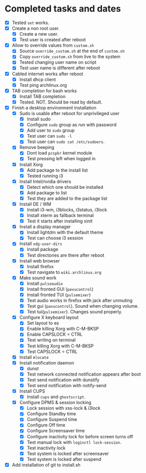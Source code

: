 # Completed tasks and dates

- [X] Tested `set` works.
- [X] Create a non root user.
  * [X] Create a new user.
  * [X] Test user is created after reboot
- [X] Allow to override values from `custom.sh`
  * [X] Source `override_custom.sh` at the end of `custom.sh`
  * [X] Copy `override_custom.sh` from live to the system
  * [X] Tested changing user name on script
  * [X] Test user name is different after reboot
- [X] Cabled internet works after reboot
  * [X] Install dhcp client
  * [X] Test ping archlinux.org
- [X] TAB completion for bash works
  * [X] Install TAB completion
  * [X] Tested. NOT. Should be read by default.
- [X] Finish a desktop environment installation
  * [X] Sudo is usable after reboot for unprivileged user
    - [X] Install sudo
    - [X] Configure `sudo` group as run with password
    - [X] Add user to `sudo` group
    - [X] Test user can `sudo -l`
    - [X] Test user can `sudo cat /etc/sudoers`.
  * [X] Remove beeping
    - [X] Dont load `pcspkr` kernel module
    - [X] Test pressing left when logged in
  * [X] Install Xorg
    - [X] Add package to the install list
    - [X] Tested running i3
  * [X] Install Intel/nvidia drivers
    - [X] Detect which one should be installed
    - [X] Add package to list
    - [X] Test they are added to the package list
  * [X] Install DE / WM
    - [X] Install i3-wm, i3blocks, i3status, i3lock
    - [X] Install xterm as fallback terminal
    - [X] Test it starts after installing xinit
  * [X] Install a display manager
    - [X] Install lightdm with the default theme
    - [X] Test can choose i3 session
  * [X] Install `xdg-user-dirs`
    - [X] Install package
    - [X] Test directories are there after reboot
  * [X] Install web browser
    - [X] Install firefox
    - [X] Test navigate to `wiki.archlinux.org`
  * [X] Make sound work
    - [X] Install `pulseaudio`
    - [X] Install fronted GUI (`pavucontrol`)
    - [X] Install fronted TUI (`pulsemixer`)
    - [X] Test audio works in firefox with jack after unmuting
    - [X] Test gui (`pavucontrol`). Sound when changing volume.
    - [X] Test tui(`pulsemixer`). Changes sound properly.
  * [X] Configure X keyboard layout
    - [X] Set layout to es
    - [X] Enable killing Xorg with C-M-BKSP
    - [X] Enable CAPSLOCK = CTRL
    - [X] Test writing on terminal
    - [X] Test killing Xorg with C-M-BKSP
    - [X] Test CAPSLOCK = CTRL
  * [X] Install `mlocate`
  * [X] Install notification daemon
    - [X] dunst
    - [X] Test network connected notification appears after boot
    - [X] Test send notification with dunstify
    - [X] Test send notification with notify-send
  * [X] Install CUPS
    - [X] Install `cups` and `ghostscript`.
  * [X] Configure DPMS & session locking
    - [X] Lock session with xss-lock & i3lock
    - [X] Configure Standby time
    - [X] Configure Suspend time
    - [X] Configure Off time
    - [X] Configure Screensaver time
    - [X] Configure inactivity lock for before screen turns off
    - [X] Test manual lock with `loginctl lock-session`.
    - [X] Test inactivity lock
    - [X] Test system is locked after screensaver
    - [X] Test system is locked after suspend
- [X] Add installation of git to install.sh
